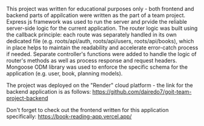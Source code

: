 This project was written for educational purposes only - both frontend and backend parts of appilcation were written as the part of a team project.
Express js framework was used to run the server and prvide the reliable server-side logic for the current application. The router logic was built using the callback principle: each route was separately handled in its own dedicated file (e.g. roots/api/auth, roots/api/users, roots/api/books), which in place helps to maintain the  readability and accelerate error-catch process if needed.
Separate controller's functions were added to handle the logic of router's methods as well as process response and request headers.
Mongoose ODM library was used to enforce the specific schema for the application (e.g. user, book, planning models).

The project was deployed on the "Render" cloud platform - the link for the backend application is as follows: 
https://github.com/dairedo7/goit-team-project-backend

Don't forget to check out the frontend written for this application specifically: 
https://book-reading-app.vercel.app/
